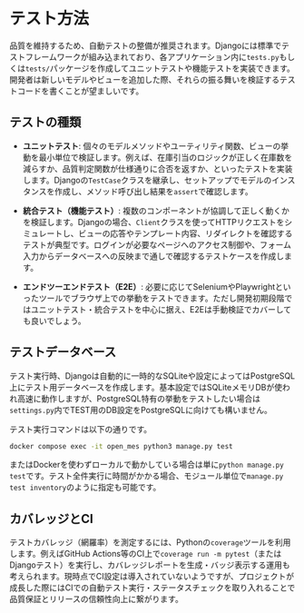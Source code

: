 # テスト方法

品質を維持するため、自動テストの整備が推奨されます。Djangoには標準でテストフレームワークが組み込まれており、各アプリケーション内に`tests.py`もしくは`tests/`パッケージを作成してユニットテストや機能テストを実装できます。開発者は新しいモデルやビューを追加した際、それらの振る舞いを検証するテストコードを書くことが望ましいです。

## テストの種類

- **ユニットテスト**: 個々のモデルメソッドやユーティリティ関数、ビューの挙動を最小単位で検証します。例えば、在庫引当のロジックが正しく在庫数を減らすか、品質判定関数が仕様通りに合否を返すか、といったテストを実装します。Djangoの`TestCase`クラスを継承し、セットアップでモデルのインスタンスを作成し、メソッド呼び出し結果を`assert`で確認します。

- **統合テスト（機能テスト）**: 複数のコンポーネントが協調して正しく動くかを検証します。Djangoの場合、`Client`クラスを使ってHTTPリクエストをシミュレートし、ビューの応答やテンプレート内容、リダイレクトを確認するテストが典型です。ログインが必要なページへのアクセス制御や、フォーム入力からデータベースへの反映まで通しで確認するテストケースを作成します。

- **エンドツーエンドテスト（E2E）**: 必要に応じてSeleniumやPlaywrightといったツールでブラウザ上での挙動をテストできます。ただし開発初期段階ではユニットテスト・統合テストを中心に据え、E2Eは手動検証でカバーしても良いでしょう。

## テストデータベース
テスト実行時、Djangoは自動的に一時的なSQLiteや設定によってはPostgreSQL上にテスト用データベースを作成します。基本設定ではSQLiteメモリDBが使われ高速に動作しますが、PostgreSQL特有の挙動をテストしたい場合は`settings.py`内でTEST用のDB設定をPostgreSQLに向けても構いません。

テスト実行コマンドは以下の通りです。
```bash
docker compose exec -it open_mes python3 manage.py test
```
またはDockerを使わずローカルで動かしている場合は単に`python manage.py test`です。テスト全件実行に時間がかかる場合、モジュール単位で`manage.py test inventory`のように指定も可能です。

## カバレッジとCI
テストカバレッジ（網羅率）を測定するには、Pythonの`coverage`ツールを利用します。例えばGitHub Actions等のCI上で`coverage run -m pytest`（またはDjangoテスト）を実行し、カバレッジレポートを生成・バッジ表示する運用も考えられます。現時点でCI設定は導入されていないようですが、プロジェクトが成長した際にはCIでの自動テスト実行・ステータスチェックを取り入れることで品質保証とリリースの信頼性向上に繋がります。